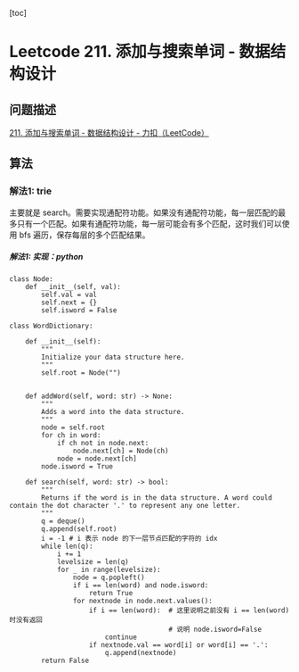 [toc]

# Leetcode 211. 添加与搜索单词 - 数据结构设计

## 问题描述

[211. 添加与搜索单词 - 数据结构设计 - 力扣（LeetCode）](https://leetcode-cn.com/problems/design-add-and-search-words-data-structure/)

## 算法

### 解法1: trie

主要就是 search。需要实现通配符功能。如果没有通配符功能，每一层匹配的最多只有一个匹配。如果有通配符功能，每一层可能会有多个匹配，这时我们可以使用 bfs 遍历，保存每层的多个匹配结果。

##### 解法1: 实现：python

```
class Node:
    def __init__(self, val):
        self.val = val
        self.next = {}
        self.isword = False

class WordDictionary:

    def __init__(self):
        """
        Initialize your data structure here.
        """
        self.root = Node("")


    def addWord(self, word: str) -> None:
        """
        Adds a word into the data structure.
        """
        node = self.root
        for ch in word:
            if ch not in node.next:
                node.next[ch] = Node(ch)
            node = node.next[ch]
        node.isword = True

    def search(self, word: str) -> bool:
        """
        Returns if the word is in the data structure. A word could contain the dot character '.' to represent any one letter.
        """
        q = deque()
        q.append(self.root)
        i = -1 # i 表示 node 的下一层节点匹配的字符的 idx
        while len(q):
            i += 1 
            levelsize = len(q)
            for _ in range(levelsize):
                node = q.popleft()
                if i == len(word) and node.isword:
                    return True
                for nextnode in node.next.values():
                    if i == len(word):  # 这里说明之前没有 i == len(word) 时没有返回
                                        # 说明 node.isword=False
                        continue
                    if nextnode.val == word[i] or word[i] == '.':
                        q.append(nextnode)
        return False 
```